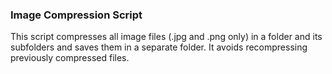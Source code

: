 ### Image Compression Script
This script compresses all image files (.jpg and .png only) in a 
folder and its subfolders and saves them in a separate folder. 
It avoids recompressing previously compressed files.
